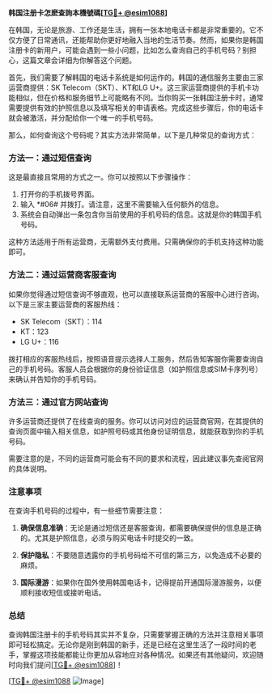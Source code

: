 **韩国注册卡怎麽查詢本機號碼[[TG💪+ @esim1088](https://t.me/s/esim1088)]**

在韩国，无论是旅游、工作还是生活，拥有一张本地电话卡都是非常重要的。它不仅方便了日常通讯，还能帮助你更好地融入当地的生活节奏。然而，如果你是韩国注册卡的新用户，可能会遇到一些小问题，比如怎么查询自己的手机号码？别担心，这篇文章会详细为你解答这个问题。

首先，我们需要了解韩国的电话卡系统是如何运作的。韩国的通信服务主要由三家运营商提供：SK Telecom（SKT）、KT和LG U+。这三家运营商提供的手机卡功能相似，但在价格和服务细节上可能略有不同。当你购买一张韩国注册卡时，通常需要提供有效的护照信息以及填写相关的申请表格。完成这些步骤后，你的电话卡就会被激活，并分配给你一个唯一的手机号码。

那么，如何查询这个号码呢？其实方法非常简单，以下是几种常见的查询方式：

### 方法一：通过短信查询

这是最直接且常用的方式之一。你可以按照以下步骤操作：

1. 打开你的手机拨号界面。
2. 输入 *#06# 并拨打。请注意，这里不需要输入任何额外的信息。
3. 系统会自动弹出一条包含你当前使用的手机号码的信息。这就是你的韩国手机号码。

这种方法适用于所有运营商，无需额外支付费用。只需确保你的手机支持这种功能即可。

### 方法二：通过运营商客服查询

如果你觉得通过短信查询不够直观，也可以直接联系运营商的客服中心进行咨询。以下是三家主要运营商的客服热线：

- SK Telecom（SKT）：114
- KT：123
- LG U+：116

拨打相应的客服热线后，按照语音提示选择人工服务，然后告知客服你需要查询自己的手机号码。客服人员会根据你的身份验证信息（如护照信息或SIM卡序列号）来确认并告知你的手机号码。

### 方法三：通过官方网站查询

许多运营商还提供了在线查询的服务。你可以访问对应的运营商官网，在其提供的查询页面中输入相关信息，如护照号码或其他身份证明信息，就能获取到你的手机号码。

需要注意的是，不同的运营商可能会有不同的要求和流程，因此建议事先查阅官网的具体说明。

### 注意事项

在查询手机号码的过程中，有一些细节需要注意：

1. **确保信息准确**：无论是通过短信还是客服查询，都需要确保提供的信息是正确的。尤其是护照信息，必须与购买电话卡时提交的一致。
   
2. **保护隐私**：不要随意透露你的手机号码给不可信的第三方，以免造成不必要的麻烦。

3. **国际漫游**：如果你在国外使用韩国电话卡，记得提前开通国际漫游服务，以便顺利接收短信或接听电话。

### 总结

查询韩国注册卡的手机号码其实并不复杂，只需要掌握正确的方法并注意相关事项即可轻松搞定。无论你是刚到韩国的新手，还是已经在这里生活了一段时间的老手，掌握这项技能都能让你更加从容地应对各种情况。如果还有其他疑问，欢迎随时向我们提问[[TG💪+ @esim1088](https://t.me/s/esim1088)]！

[[TG💪+ @esim1088](https://t.me/s/esim1088) ![Image](https://i.postimg.cc/4NQfJmqS/Snipaste-2025-05-13-00-14-12.png)]